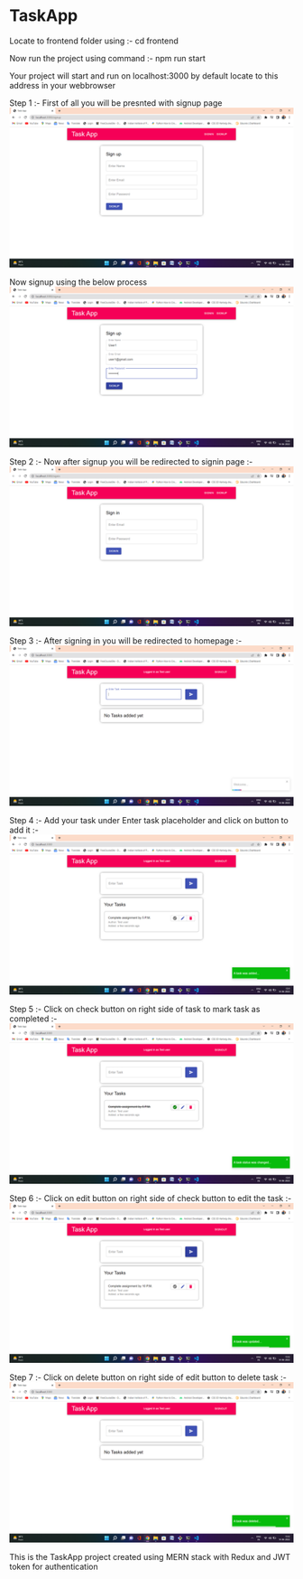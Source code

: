 # TaskApp
Locate to frontend folder using :- cd frontend

Now run the project using command :- npm run start

Your project will start and run on localhost:3000 by default locate to this address in your webbrowser

Step 1 :- First of all you will be presnted with signup page
![Img1](signup.png)

Now signup using the below process
![Img1](signupprocess.png)

Step 2 :- Now after signup you will be redirected to signin page :- 
![Img1](signin.png)

Step 3 :- After signing in you will be redirected to homepage :-
![Img1](Homepage.png)

Step 4 :- Add your task under Enter task placeholder and click on button to add it :- 
![Img1](Add%20task.png)

Step 5 :- Click on check button on right side of task to mark task as completed :- 
![Img1](change_task_status.png)

Step 6 :- Click on edit button on right side of check button to edit the task  :- 
![Img1](update_task.png)

Step 7 :- Click on delete button on right side of edit button to delete task  :- 
![Img1](delete_task.png)

This is the TaskApp project created using MERN stack with Redux and JWT token for authentication



